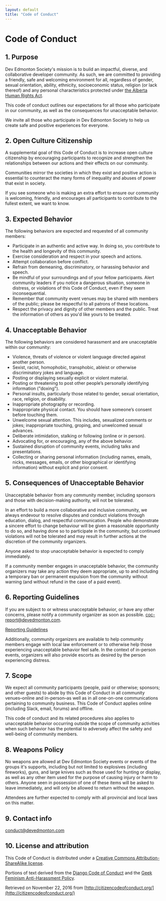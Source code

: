 ```yaml
---
layout: default
title: "Code of Conduct"
---
```


# Code of Conduct

## 1. Purpose

Dev Edmonton Society's mission is to build an impactful, diverse, and collaborative developer community. As such, we are committed to providing a friendly, safe and welcoming environment for all, regardless of gender, sexual orientation, ability, ethnicity, socioeconomic status, religion (or lack thereof) and any personal characteristics protected under [the Alberta Human Rights Act](http://www.qp.alberta.ca/documents/Acts/A25P5.pdf).

This code of conduct outlines our expectations for all those who participate in our community, as well as the consequences for unacceptable behavior.

We invite all those who participate in Dev Edmonton Society to help us create safe and positive experiences for everyone.

## 2. Open Culture Citizenship

A supplemental goal of this Code of Conduct is to increase open culture citizenship by encouraging participants to recognize and strengthen the relationships between our actions and their effects on our community.

Communities mirror the societies in which they exist and positive action is essential to counteract the many forms of inequality and abuses of power that exist in society.

If you see someone who is making an extra effort to ensure our community is welcoming, friendly, and encourages all participants to contribute to the fullest extent, we want to know.

## 3. Expected Behavior

The following behaviors are expected and requested of all community members:

*   Participate in an authentic and active way. In doing so, you contribute to the health and longevity of this community.
*   Exercise consideration and respect in your speech and actions.
*   Attempt collaboration before conflict.
*   Refrain from demeaning, discriminatory, or harassing behavior and speech.
*   Be mindful of your surroundings and of your fellow participants. Alert community leaders if you notice a dangerous situation, someone in distress, or violations of this Code of Conduct, even if they seem inconsequential.
*   Remember that community event venues may be shared with members of the public; please be respectful to all patrons of these locations.
*   Respect the privacy and dignity of other members and the public. Treat the information of others as you'd like yours to be treated.

## 4. Unacceptable Behavior

The following behaviors are considered harassment and are unacceptable within our community:

*   Violence, threats of violence or violent language directed against another person.
*   Sexist, racist, homophobic, transphobic, ableist or otherwise discriminatory jokes and language.
*   Posting or displaying sexually explicit or violent material.
*   Posting or threatening to post other people’s personally identifying information ("doxing").
*   Personal insults, particularly those related to gender, sexual orientation, race, religion, or disability.
*   Inappropriate photography or recording.
*   Inappropriate physical contact. You should have someone’s consent before touching them.
*   Unwelcome sexual attention. This includes, sexualized comments or jokes; inappropriate touching, groping, and unwelcomed sexual advances.
*   Deliberate intimidation, stalking or following (online or in person).
*   Advocating for, or encouraging, any of the above behavior.
*   Sustained disruption of community events, including talks and presentations.
*   Collecting or sharing personal information (including names, emails, nicks, messages, emails, or other biographical or identifying information) without explicit and prior consent.

## 5. Consequences of Unacceptable Behavior

Unacceptable behavior from any community member, including sponsors and those with decision-making authority, will not be tolerated.

In an effort to build a more collaborative and inclusive community, we always endevour to resolve disputes and conduct violations through education, dialog, and respectful communication. People who demonstrate a sincere effort to change behaviour will be given a reasonable opportunity to do so, and having done so to participate in the community, but continued violations will not be tolerated and may result in further actions at the discretion of the community organizers.

Anyone asked to stop unacceptable behavior is expected to comply immediately.

If a community member engages in unacceptable behavior, the community organizers may take any action they deem appropriate, up to and including a temporary ban or permanent expulsion from the community without warning (and without refund in the case of a paid event).

## 6. Reporting Guidelines

If you are subject to or witness unacceptable behavior, or have any other concerns, please notify a community organizer as soon as possible. coc-report@devedmonton.com.

[Reporting Guidelines](https://devedmonton.com/coc_reporting.html)

Additionally, community organizers are available to help community members engage with local law enforcement or to otherwise help those experiencing unacceptable behavior feel safe. In the context of in-person events, organizers will also provide escorts as desired by the person experiencing distress.

## 7. Scope

We expect all community participants (people, paid or otherwise; sponsors; and other guests) to abide by this Code of Conduct in all community venues–online and in-person–as well as in all one-on-one communications pertaining to community business. This Code of Conduct applies online (including Slack, email, forums) and offline.

This code of conduct and its related procedures also applies to unacceptable behavior occurring outside the scope of community activities when such behavior has the potential to adversely affect the safety and well-being of community members.

## 8. Weapons Policy

No weapons are allowed at Dev Edmonton Society events or events of the groups it's supports, including but not limited to explosives (including fireworks), guns, and large knives such as those used for hunting or display, as well as any other item used for the purpose of causing injury or harm to others. Anyone seen in possession of one of these items will be asked to leave immediately, and will only be allowed to return without the weapon.

Attendees are further expected to comply with all provincial and local laws on this matter.

## 9. Contact info

conduct@devedmonton.com

## 10. License and attribution

This Code of Conduct is distributed under a [Creative Commons Attribution-ShareAlike license](http://creativecommons.org/licenses/by-sa/3.0/).

Portions of text derived from the [Django Code of Conduct](https://www.djangoproject.com/conduct/) and the [Geek Feminism Anti-Harassment Policy](http://geekfeminism.wikia.com/wiki/Conference_anti-harassment/Policy).

Retrieved on November 22, 2016 from [http://citizencodeofconduct.org/](http://citizencodeofconduct.org/)
